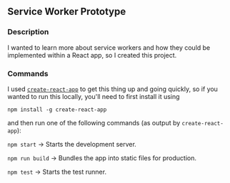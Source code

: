 ## Service Worker Prototype

### Description
I wanted to learn more about service workers and how they could be implemented within a React app, so I created this project.


### Commands
I used [`create-react-app`](https://github.com/facebookincubator/create-react-app) to get this thing up and going quickly, so if you wanted to run this locally, you'll  need to first install it using

`npm install -g create-react-app`

and then run one of the following commands (as output by `create-react-app`):

`npm start` -> Starts the development server.

`npm run build` -> Bundles the app into static files for production.

`npm test` -> Starts the test runner.

